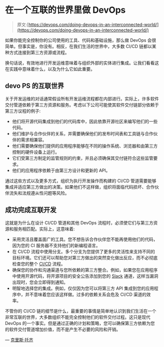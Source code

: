 # 在一个互联的世界里做 DevOps

> 原文:[https://devops.com/doing-devops-in-an-interconnected-world/](https://devops.com/doing-devops-in-an-interconnected-world/)

如果你能完全控制你的公司使用的工具、代码和基础设施，那么做 DevOps 会很简单。但事实是，你没有。相反，在我们生活的世界中，大多数 CI/CD 链都以某种方式连接到第三方资源或流程。

换句话说，有效地进行开发运维意味着与组织外部的实体进行集成。让我们看看这在实践中意味着什么，以及为什么它如此重要。

## **devo PS 的互联世界**

关于开发运维的对话通常假设所有开发运维流程都在内部进行。实际上，许多软件交付管道依赖于第三方资源和服务。考虑以下公司可能使其软件交付链部分依赖于第三方议程的例子:

*   他们将开源代码集成到他们的代码库中，因此依靠开源社区来编写他们的一些代码。
*   他们维护与合作伙伴的关系，并需要确保他们的发布时间表和工具链与合作伙伴的需求相兼容。
*   他们需要确保他们提供的应用程序能够在不同的操作系统、浏览器和由第三方控制的硬件设备上运行。
*   它们受第三方制定的监管规则的约束，并且必须确保其交付链符合这些监管要求。
*   他们的应用程序依赖于由第三方设计和更新的 API。

通过这些方式以及更多方式，组织为执行开发操作而构建的 CI/CD 管道需要能够集成并适应第三方做出的决策。如果他们不这样做，组织将面临代码损坏、合作伙伴流失和法规遵从性问题等风险。

## **成功完成互联开发**

这就是为什么在设计 CI/CD 管道和其他 DevOps 流程时，必须使它们与第三方资源和服务相匹配。实际上，这意味着:

*   采用灵活且覆盖面广的工具。您不想告诉合作伙伴您不能再使用他们的代码，因为您的 CI 服务器不支持他们的新编程语言。
*   在 CI/CD 流程中使用分支。多个分支为您提供了更多的灵活性来支持不同的目标环境。它们还可以帮助您对第三方做出的突然变化做出反应，而不必彻底检查您的整个 [CI/CD](https://devops.com/continuous-reliability-how-qa-and-sres-can-improve-their-ci-cd-workflow/) 流程。
*   确保您的协作和沟通渠道与您所依赖的第三方整合。例如，如果您在应用程序中使用开源代码，将开源项目的安全公告添加到您的 [Slack](https://slack.com/) 通道，这样当漏洞出现时，您会立即得到通知。
*   明智地选择您的集成。例如，仅仅因为您可以将第三方 API 集成到您的应用程序中，并不意味着您应该这样做。过多的依赖关系会危及 CI/CD 渠道的效率。

不管你的 CI/CD 链的细节是什么，最重要的事情是简单地认识到我们生活在一个非常互联的世界，大多数组织不能完全控制他们的软件交付过程。这只是现代 DevOps 的一个事实。但是通过正确的计划和策略，您可以确保第三方依赖为您的软件交付管道增加价值，而不是产生不必要的风险和开销。

— [克里斯·托齐](https://devops.com/author/chris-tozzi/)